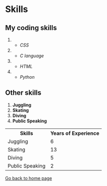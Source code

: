 
<!DOCTYPE html>
<html>
<head>
<h1 id="skills">Skills</h1>
<h2 id="my-coding-skills">My coding skills</h2>
<ol>
<li><ul>
<li><em>CSS</em> </li>
</ul>
</li>
<li><ul>
<li><em>C language</em> </li>
</ul>
</li>
<li><ul>
<li><em>HTML</em> </li>
</ul>
</li>
<li><ul>
<li><em>Python</em> </li>
</ul>
</li>
</ol>
<h2 id="other-skills">Other skills</h2>
<ol>
<li><strong>Juggling</strong></li>
<li><strong>Skating</strong></li>
<li><strong>Diving</strong></li>
<li><strong>Public Speaking</strong></li>
</ol>
<table>
  <tr>
    <th>Skills</th>
    <th>Years of Experience</th>
  </tr>
  <tr>
    <td>Juggling</td>
    <td>6</td>
  </tr>
  <tr>
    <td>Skating</td>
    <td>13</td>
  </tr>
  <tr>
    <td>Diving</td>
    <td>5</td>
  </tr>
  <tr>
    <td>Public Speaking</td>
    <td>2</td>
  </tr>
</table>
<p><a href="./README.md">Go back to home page</a></p>

  </html>
  </head>
